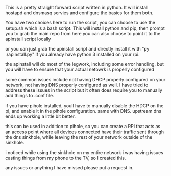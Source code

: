 This is a pretty straight forward script written in python. It will install hostapd and dnsmasq servies and configure the basics for them both. 

You have two choices here to run the script, you can choose to use the setup.sh which is a bash script. This will install python and pip, then prompt you to grab the main repo from here
you can also choose to point it to the apinstall script locally

or you can just grab the apinstall script and directly install it with "py ./apinstall.py" if you already have python 3 installed on your rpi. 


the apinstall will do most of the legwork, including some error handling, but you will have to ensure that your actual netowrk is properly configured


some common issues include
  not having DHCP properly configured on your network, not having DNS properly configured as well. I have tried to address these issues in the script but it often does require you to manually add things to .conf file. 

if you have pihole installed, youll have to manually disable the HDCP on the pi, and enable it in the pihole configuration. same with DNS. upstream dns ends up working a little bit better. 

this can be used in addition to pihole, so you can create a RPI that acts as an access point where all devices connected have their traffic sent through the dns sinkhole, while leaving the rest of your network outside of the sinkhole. 

i noticed while using the sinkhole on my entire network i was having issues casting things from my phone to the TV, so I created this. 

any issues or anything I have missed please put a request in. 
